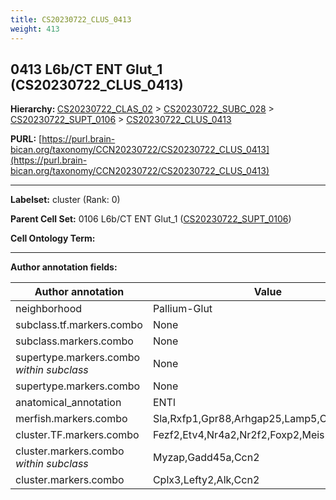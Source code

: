 ```yaml
---
title: CS20230722_CLUS_0413
weight: 413
---
```

## 0413 L6b/CT ENT Glut_1 (CS20230722_CLUS_0413)
<b>Hierarchy: </b>
[CS20230722_CLAS_02](../CS20230722_CLAS_02) >
[CS20230722_SUBC_028](../CS20230722_SUBC_028) >
[CS20230722_SUPT_0106](../CS20230722_SUPT_0106) >
[CS20230722_CLUS_0413](../CS20230722_CLUS_0413)

**PURL:** [https://purl.brain-bican.org/taxonomy/CCN20230722/CS20230722_CLUS_0413](https://purl.brain-bican.org/taxonomy/CCN20230722/CS20230722_CLUS_0413)

---


**Labelset:** cluster (Rank: 0)

**Parent Cell Set:** 0106 L6b/CT ENT Glut_1 ([CS20230722_SUPT_0106](../CS20230722_SUPT_0106))



**Cell Ontology Term:** 

[MARKER GENES.]: #


---

[TRANSFERRED ANNOTATIONS.]: #


[AUTHOR ANNOTATION FIELDS.]: #


**Author annotation fields:**

| Author annotation | Value |
|-------------------|-------|
|neighborhood|Pallium-Glut|
|subclass.tf.markers.combo|None|
|subclass.markers.combo|None|
|supertype.markers.combo _within subclass_|None|
|supertype.markers.combo|None|
|anatomical_annotation|ENTl|
|merfish.markers.combo|Sla,Rxfp1,Gpr88,Arhgap25,Lamp5,Crym,Pou6f2|
|cluster.TF.markers.combo|Fezf2,Etv4,Nr4a2,Nr2f2,Foxp2,Meis2|
|cluster.markers.combo _within subclass_|Myzap,Gadd45a,Ccn2|
|cluster.markers.combo|Cplx3,Lefty2,Alk,Ccn2|
